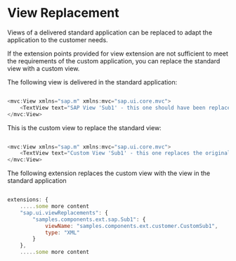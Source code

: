 <!-- loio98861cf90b874e3394b666cfb347ff0b -->

# View Replacement

Views of a delivered standard application can be replaced to adapt the application to the customer needs.

If the extension points provided for view extension are not sufficient to meet the requirements of the custom application, you can replace the standard view with a custom view.

The following view is delivered in the standard application:

```js

<mvc:View xmlns="sap.m" xmlns:mvc="sap.ui.core.mvc">
    <TextView text="SAP View 'Sub1' - this one should have been replaced by the customer View"></TextView>  
</mvc:View>

```

This is the custom view to replace the standard view:

```js

<mvc:View xmlns="sap.m" xmlns:mvc="sap.ui.core.mvc">
    <TextView text="Custom View 'Sub1' - this one replaces the original SAP View 'Sub1'"></TextView>    
</mvc:View>
```

The following extension replaces the custom view with the view in the standard application

```js

extensions: {
    .....some more content
    "sap.ui.viewReplacements": {
        "samples.components.ext.sap.Sub1": {
            viewName: "samples.components.ext.customer.CustomSub1",
            type: "XML"
        }
    },
    .....some more content

```

